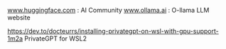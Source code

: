 www.huggingface.com :
	 AI Community
www.ollama.ai :
	O-llama LLM website
	
https://dev.to/docteurrs/installing-privategpt-on-wsl-with-gpu-support-1m2a
	PrivateGPT for WSL2
	
	
	